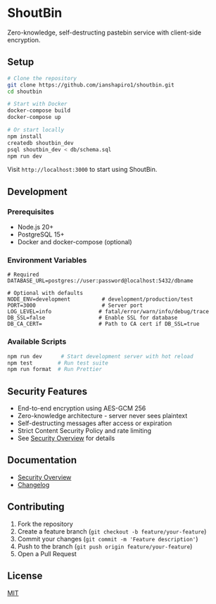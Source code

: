 # ShoutBin

Zero-knowledge, self-destructing pastebin service with client-side encryption.

## Setup

```bash
# Clone the repository
git clone https://github.com/ianshapiro1/shoutbin.git
cd shoutbin

# Start with Docker
docker-compose build 
docker-compose up

# Or start locally
npm install
createdb shoutbin_dev
psql shoutbin_dev < db/schema.sql
npm run dev
```

Visit `http://localhost:3000` to start using ShoutBin.

## Development

### Prerequisites

- Node.js 20+
- PostgreSQL 15+
- Docker and docker-compose (optional)

### Environment Variables

```env
# Required
DATABASE_URL=postgres://user:password@localhost:5432/dbname

# Optional with defaults
NODE_ENV=development          # development/production/test
PORT=3000                     # Server port
LOG_LEVEL=info               # fatal/error/warn/info/debug/trace
DB_SSL=false                 # Enable SSL for database
DB_CA_CERT=                  # Path to CA cert if DB_SSL=true
```

### Available Scripts

```bash
npm run dev      # Start development server with hot reload
npm test        # Run test suite
npm run format  # Run Prettier
```

## Security Features

- End-to-end encryption using AES-GCM 256
- Zero-knowledge architecture - server never sees plaintext
- Self-destructing messages after access or expiration
- Strict Content Security Policy and rate limiting
- See [Security Overview](docs/SECURITY.md) for details

## Documentation

- [Security Overview](docs/SECURITY.md)
- [Changelog](CHANGELOG.md)

## Contributing

1. Fork the repository
2. Create a feature branch (`git checkout -b feature/your-feature`)
3. Commit your changes (`git commit -m 'Feature description'`)
4. Push to the branch (`git push origin feature/your-feature`)
5. Open a Pull Request

## License

[MIT](LICENSE)
